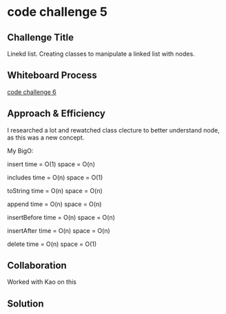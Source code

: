 # code challenge 5

## Challenge Title

 Linekd list. Creating classes to manipulate a linked list with nodes.

## Whiteboard Process

[code challenge 6](../401-code-challenges/whiteboard-images/whiteboard6.png)

## Approach & Efficiency

I researched a lot and rewatched class clecture to better understand node, as this was a new concept.

My BigO:

insert
time = O(1)
space = O(n)

includes
time = O(n)
space = O(1)

toString
time = O(n)
space = O(n)

append
time = O(n)
space = O(n)

insertBefore
time = O(n)
space = O(n)

insertAfter
time = O(n)
space = O(n)

delete
time = O(n)
space = O(1)

## Collaboration

Worked with Kao on this

## Solution
<!-- Show how to run your code, and examples of it in action -->
